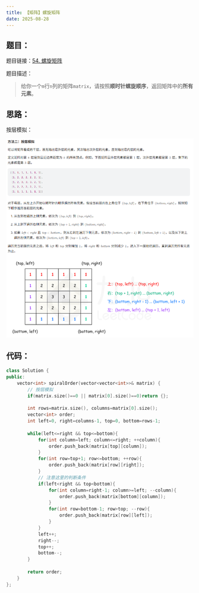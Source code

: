 ```yaml
---
title: 【矩阵】螺旋矩阵
date: 2025-08-28
---
```



## 题目：

题目链接：[54. 螺旋矩阵](https://leetcode.cn/problems/spiral-matrix/description/?envType=study-plan-v2&envId=top-100-liked)

题目描述：

> 给你一个`m`行`n`列的矩阵`matrix`，请按照**顺时针螺旋顺序**，返回矩阵中的**所有元素**。

## 思路：

按层模拟：

![【矩阵】螺旋矩阵-思路](./图片/【矩阵】螺旋矩阵-思路.png)

## 代码：

```c++
class Solution {
public:
    vector<int> spiralOrder(vector<vector<int>>& matrix) {
        // 按层模拟
        if(matrix.size()==0 || matrix[0].size()==0)return {};

        int rows=matrix.size(), columns=matrix[0].size();
        vector<int> order;
        int left=0, right=columns-1, top=0, bottom=rows-1;

        while(left<=right && top<=bottom){
            for(int column=left; column<=right; ++column){
                order.push_back(matrix[top][column]);
            }
            for(int row=top+1; row<=bottom; ++row){
                order.push_back(matrix[row][right]);
            }
            // 注意这里的判断条件
            if(left<right && top<bottom){
                for(int column=right-1; column>=left; --column){
                    order.push_back(matrix[bottom][column]);
                }
                for(int row=bottom-1; row>top; --row){
                    order.push_back(matrix[row][left]);
                }
            }
            left++;
            right--;
            top++;
            bottom--;
        }

        return order;
    }
};
```